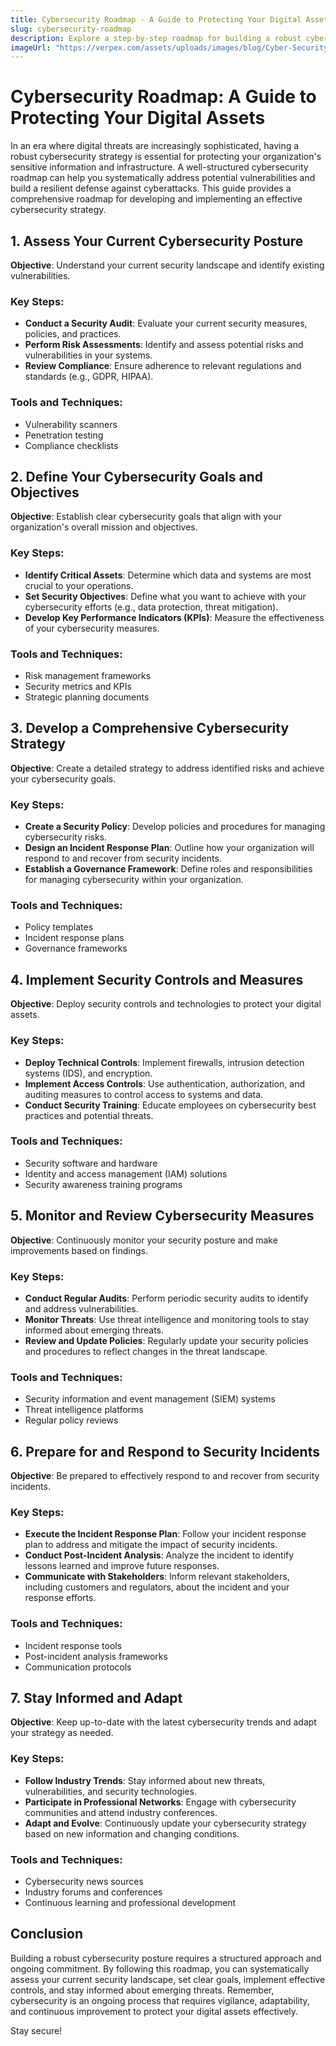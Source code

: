 ```yaml
---
title: Cybersecurity Roadmap - A Guide to Protecting Your Digital Assets
slug: cybersecurity-roadmap
description: Explore a step-by-step roadmap for building a robust cybersecurity strategy to safeguard your digital assets and protect against cyber threats.
imageUrl: "https://verpex.com/assets/uploads/images/blog/Cyber-Security-Awareness.webp?v=1705576696"
---
```


# Cybersecurity Roadmap: A Guide to Protecting Your Digital Assets

In an era where digital threats are increasingly sophisticated, having a robust cybersecurity strategy is essential for protecting your organization's sensitive information and infrastructure. A well-structured cybersecurity roadmap can help you systematically address potential vulnerabilities and build a resilient defense against cyberattacks. This guide provides a comprehensive roadmap for developing and implementing an effective cybersecurity strategy.

## 1. Assess Your Current Cybersecurity Posture

**Objective**: Understand your current security landscape and identify existing vulnerabilities.

### Key Steps:

- **Conduct a Security Audit**: Evaluate your current security measures, policies, and practices.
- **Perform Risk Assessments**: Identify and assess potential risks and vulnerabilities in your systems.
- **Review Compliance**: Ensure adherence to relevant regulations and standards (e.g., GDPR, HIPAA).

### Tools and Techniques:

- Vulnerability scanners
- Penetration testing
- Compliance checklists

## 2. Define Your Cybersecurity Goals and Objectives

**Objective**: Establish clear cybersecurity goals that align with your organization's overall mission and objectives.

### Key Steps:

- **Identify Critical Assets**: Determine which data and systems are most crucial to your operations.
- **Set Security Objectives**: Define what you want to achieve with your cybersecurity efforts (e.g., data protection, threat mitigation).
- **Develop Key Performance Indicators (KPIs)**: Measure the effectiveness of your cybersecurity measures.

### Tools and Techniques:

- Risk management frameworks
- Security metrics and KPIs
- Strategic planning documents

## 3. Develop a Comprehensive Cybersecurity Strategy

**Objective**: Create a detailed strategy to address identified risks and achieve your cybersecurity goals.

### Key Steps:

- **Create a Security Policy**: Develop policies and procedures for managing cybersecurity risks.
- **Design an Incident Response Plan**: Outline how your organization will respond to and recover from security incidents.
- **Establish a Governance Framework**: Define roles and responsibilities for managing cybersecurity within your organization.

### Tools and Techniques:

- Policy templates
- Incident response plans
- Governance frameworks

## 4. Implement Security Controls and Measures

**Objective**: Deploy security controls and technologies to protect your digital assets.

### Key Steps:

- **Deploy Technical Controls**: Implement firewalls, intrusion detection systems (IDS), and encryption.
- **Implement Access Controls**: Use authentication, authorization, and auditing measures to control access to systems and data.
- **Conduct Security Training**: Educate employees on cybersecurity best practices and potential threats.

### Tools and Techniques:

- Security software and hardware
- Identity and access management (IAM) solutions
- Security awareness training programs

## 5. Monitor and Review Cybersecurity Measures

**Objective**: Continuously monitor your security posture and make improvements based on findings.

### Key Steps:

- **Conduct Regular Audits**: Perform periodic security audits to identify and address vulnerabilities.
- **Monitor Threats**: Use threat intelligence and monitoring tools to stay informed about emerging threats.
- **Review and Update Policies**: Regularly update your security policies and procedures to reflect changes in the threat landscape.

### Tools and Techniques:

- Security information and event management (SIEM) systems
- Threat intelligence platforms
- Regular policy reviews

## 6. Prepare for and Respond to Security Incidents

**Objective**: Be prepared to effectively respond to and recover from security incidents.

### Key Steps:

- **Execute the Incident Response Plan**: Follow your incident response plan to address and mitigate the impact of security incidents.
- **Conduct Post-Incident Analysis**: Analyze the incident to identify lessons learned and improve future responses.
- **Communicate with Stakeholders**: Inform relevant stakeholders, including customers and regulators, about the incident and your response efforts.

### Tools and Techniques:

- Incident response tools
- Post-incident analysis frameworks
- Communication protocols

## 7. Stay Informed and Adapt

**Objective**: Keep up-to-date with the latest cybersecurity trends and adapt your strategy as needed.

### Key Steps:

- **Follow Industry Trends**: Stay informed about new threats, vulnerabilities, and security technologies.
- **Participate in Professional Networks**: Engage with cybersecurity communities and attend industry conferences.
- **Adapt and Evolve**: Continuously update your cybersecurity strategy based on new information and changing conditions.

### Tools and Techniques:

- Cybersecurity news sources
- Industry forums and conferences
- Continuous learning and professional development

## Conclusion

Building a robust cybersecurity posture requires a structured approach and ongoing commitment. By following this roadmap, you can systematically assess your current security landscape, set clear goals, implement effective controls, and stay informed about emerging threats. Remember, cybersecurity is an ongoing process that requires vigilance, adaptability, and continuous improvement to protect your digital assets effectively.

Stay secure!